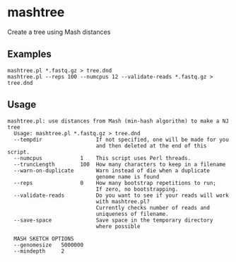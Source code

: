 # mashtree
Create a tree using Mash distances

## Examples

    mashtree.pl *.fastq.gz > tree.dnd
    mashtree.pl --reps 100 --numcpus 12 --validate-reads *.fastq.gz > tree.dnd

## Usage

    mashtree.pl: use distances from Mash (min-hash algorithm) to make a NJ tree
      Usage: mashtree.pl *.fastq.gz > tree.dnd
      --tempdir                 If not specified, one will be made for you
                                and then deleted at the end of this script.
      --numcpus            1    This script uses Perl threads.
      --truncLength        100  How many characters to keep in a filename
      --warn-on-duplicate       Warn instead of die when a duplicate
                                genome name is found
      --reps               0    How many bootstrap repetitions to run;
                                If zero, no bootstrapping.
      --validate-reads          Do you want to see if your reads will work
                                with mashtree.pl?
                                Currently checks number of reads and
                                uniqueness of filename.
      --save-space              Save space in the temporary directory
                                where possible

      MASH SKETCH OPTIONS
      --genomesize   5000000
      --mindepth     2
